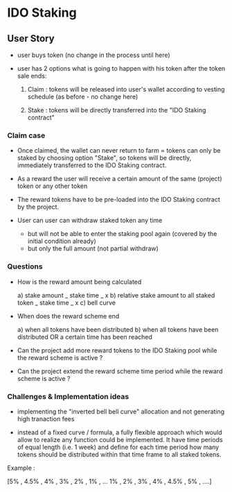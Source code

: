 # IDO Staking

## User Story

- user buys token (no change in the process until here)

- user has 2 options what is going to happen with his token after the token sale ends:

  1.  Claim : tokens will be released into user's wallet according to vesting schedule (as before - no change here)

  2.  Stake : tokens will be directly transferred into the "IDO Staking contract"

### Claim case

- Once claimed, the wallet can never return to farm = tokens can only be staked by choosing option "Stake", so tokens will be directly, immediately transferred to the IDO Staking contract.

- As a reward the user will receive a certain amount of the same (project) token or any other token

- The reward tokens have to be pre-loaded into the IDO Staking contract by the project.

- User can user can withdraw staked token any time

  - but will not be able to enter the staking pool again (covered by the initial condition already)
  - but only the full amount (not partial withdraw)

### Questions

- How is the reward amount being calculated

  a) stake amount _ stake time _ x
  b) relative stake amount to all staked token _ stake time _ x
  c) bell curve

- When does the reward scheme end

  a) when all tokens have been distributed
  b) when all tokens have been distributed OR a certain time has been reached

- Can the project add more reward tokens to the IDO Staking pool while the reward scheme is active ?

- Can the project extend the reward scheme time period while the reward scheme is active ?

### Challenges & Implementation ideas

- implementing the "inverted bell bell curve" allocation and not generating high tranaction fees

- instead of a fixed curve / formula, a fully flexible approach which would allow to realize any function could be implemented. It have time periods of equal length (i.e. 1 week) and define for each time period how many tokens should be distributed within that time frame to all staked tokens.

Example :

[5% , 4.5% , 4% , 3% , 2% , 1% , ... 1% , 2% , 3% , 4% , 4.5% , 5% , ....]
